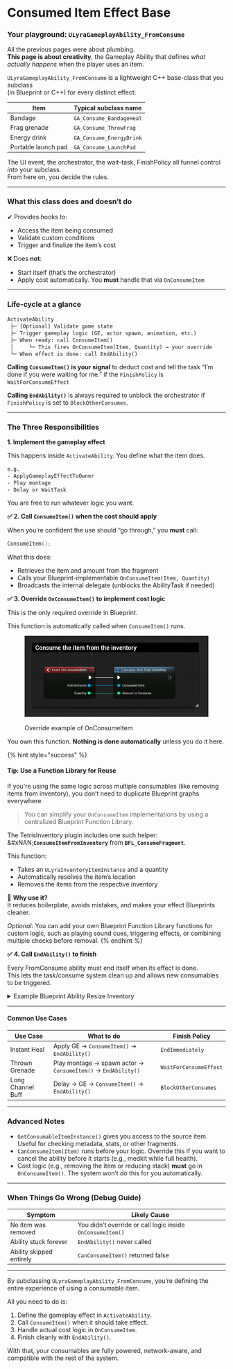 # Consumed Item Effect Base

### Your playground: `ULyraGameplayAbility_FromConsume`

All the previous pages were about plumbing.\
**This page is about creativity**, the Gameplay Ability that defines _what actually happens_ when the player uses an item.

`ULyraGameplayAbility_FromConsume` is a lightweight C++ base-class that you subclass\
(in Blueprint or C++) for every distinct effect:

| Item                | Typical subclass name    |
| ------------------- | ------------------------ |
| Bandage             | `GA_Consume_BandageHeal` |
| Frag grenade        | `GA_Consume_ThrowFrag`   |
| Energy drink        | `GA_Consume_EnergyDrink` |
| Portable launch pad | `GA_Consume_LaunchPad`   |

The UI event, the orchestrator, the wait-task, FinishPolicy all funnel control _into_ your subclass.\
From here on, you decide the rules.

***

### What this class does and doesn’t do

✔ Provides hooks to:

* Access the item being consumed
* Validate custom conditions
* Trigger and finalize the item’s cost

❌ Does **not**:

* Start itself (that’s the orchestrator)
* Apply cost automatically. You **must** handle that via `OnConsumeItem`

***

### Life-cycle at a glance

```
ActivateAbility
 ├─ [Optional] Validate game state
 ├─ Trigger gameplay logic (GE, actor spawn, animation, etc.)
 ├─ When ready: call ConsumeItem()
 │     └─ This fires OnConsumeItem(Item, Quantity) → your override
 └─ When effect is done: call EndAbility()
```

**Calling `ConsumeItem()` is your signal** to deduct cost and tell the task “I’m done if you were waiting for me.” if the `FinishPolicy` is `WaitForConsumeEffect`

**Calling `EndAbility()`** is always required to unblock the orchestrator if `FinishPolicy` is set to `BlockOtherConsumes`.

***

### The Three Responsibilities

**1. Implement the gameplay effect**

This happens inside `ActivateAbility`. You define what the item does.

```
e.g.
- ApplyGameplayEffectToOwner
- Play montage
- Delay or WaitTask
```

You are free to run whatever logic you want.

**✅ 2. Call `ConsumeItem()` when the cost should apply**

When you’re confident the use should “go through,” you **must** call:

```cpp
ConsumeItem();
```

What this does:

* Retrieves the item and amount from the fragment
* Calls your Blueprint-implementable `OnConsumeItem(Item, Quantity)`
* Broadcasts the internal delegate (unblocks the AbilityTask if needed)

**✅ 3. Override `OnConsumeItem()` to implement cost logic**

This is the only required override in Blueprint.

This function is automatically called when `ConsumeItem()` runs.

<figure><img src="../../../../.gitbook/assets/image (49).png" alt=""><figcaption><p>Override example of OnConsumeItem</p></figcaption></figure>

You own this function. **Nothing is done automatically** unless you do it here.

{% hint style="success" %}
#### Tip: Use a Function Library for Reuse

If you're using the same logic across multiple consumables (like removing items from inventory), you don’t need to duplicate Blueprint graphs everywhere.

> You can simplify your `OnConsumeItem` implementations by using a centralized Blueprint Function Library.

The TetrisInventory plugin includes one such helper:\
&#xNAN;**`ConsumeItemFromInventory`** from **`BFL_ConsumeFragment`**.

This function:

* Takes an `ULyraInventoryItemInstance` and a quantity
* Automatically resolves the item’s location
* Removes the items from the respective inventory

💬 **Why use it?**\
It reduces boilerplate, avoids mistakes, and makes your effect Blueprints cleaner.

_Optional:_ You can add your own Blueprint Function Library functions for custom logic, such as playing sound cues, triggering effects, or combining multiple checks before removal.
{% endhint %}

**✅ 4. Call `EndAbility()` to finish**

Every FromConsume ability must end itself when its effect is done.\
This lets the task/consume system clean up and allows new consumables to be triggered.

<details>

<summary>Example Blueprint Ability Resize Inventory</summary>

```
Event ActivateAbility
 → Get the inventory the item resides in
 → Authority Checks
 → Resize Inventory
 → If successful -> ConsumeItem()
 → EndAbility()
```

<figure><img src="../../../../.gitbook/assets/image (52).png" alt=""><figcaption><p>Get the inventory the item resides in</p></figcaption></figure>

<figure><img src="../../../../.gitbook/assets/image (53).png" alt=""><figcaption><p>Authority Checks</p></figcaption></figure>

<figure><img src="../../../../.gitbook/assets/image (54).png" alt=""><figcaption><p>Resize the inventory on the server<br>Consume the ability if sucessful<br>End Ability</p></figcaption></figure>

<figure><img src="../../../../.gitbook/assets/image (55).png" alt=""><figcaption><p>Overriden OnConsumeItem: This actually consumes the item using the blueprint function library</p></figcaption></figure>

</details>

***

#### Common Use Cases

| Use Case          | What to do                                                    | Finish Policy          |
| ----------------- | ------------------------------------------------------------- | ---------------------- |
| Instant Heal      | Apply GE → `ConsumeItem()` → `EndAbility()`                   | `EndImmediately`       |
| Thrown Grenade    | Play montage → spawn actor → `ConsumeItem()` → `EndAbility()` | `WaitForConsumeEffect` |
| Long Channel Buff | Delay → GE → `ConsumeItem()` → `EndAbility()`                 | `BlockOtherConsumes`   |

***

### Advanced Notes

* `GetConsumableItemInstance()` gives you access to the source item. Useful for checking metadata, stats, or other fragments.
* `CanConsumeItem(Item)` runs before your logic. Override this if you want to cancel the ability before it starts (e.g., medkit while full health).
* Cost logic (e.g., removing the item or reducing stack) **must** go in `OnConsumeItem()`. The system won’t do this for you automatically.

***

### When Things Go Wrong (Debug Guide)

| Symptom                  | Likely Cause                                               |
| ------------------------ | ---------------------------------------------------------- |
| No item was removed      | You didn’t override or call logic inside `OnConsumeItem()` |
| Ability stuck forever    | `EndAbility()` never called                                |
| Ability skipped entirely | `CanConsumeItem()` returned false                          |

***

By subclassing `ULyraGameplayAbility_FromConsume`, you’re defining the entire experience of using a consumable item.

All you need to do is:

1. Define the gameplay effect in `ActivateAbility`.
2. Call `ConsumeItem()` when it should take effect.
3. Handle actual cost logic in `OnConsumeItem`.
4. Finish cleanly with `EndAbility()`.

With that, your consumables are fully powered, network-aware, and compatible with the rest of the system.

